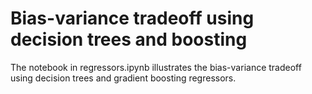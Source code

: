 # Bias-variance tradeoff using decision trees and boosting
The notebook in regressors.ipynb illustrates the bias-variance tradeoff using decision trees and gradient boosting regressors.
